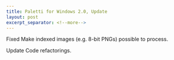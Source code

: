 ```yaml
---
title: Paletti for Windows 2.0, Update
layout: post
excerpt_separator: <!--more-->
---
```


<span class="tag">Fixed</span> Make indexed images (e.g. 8-bit PNGs) possible to process.

<span class="tag">Update</span> Code refactorings.


<!--more-->
